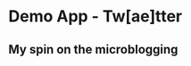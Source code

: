 Demo App - Tw[ae]tter
======================

My spin on the microblogging
----------------------------